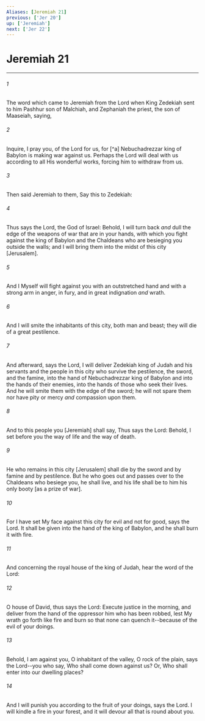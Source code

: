 ```yaml
---
Aliases: [Jeremiah 21]
previous: ['Jer 20']
up: ['Jeremiah']
next: ['Jer 22']
---
```

# Jeremiah 21

***














###### 1 






The word which came to Jeremiah from the Lord when King Zedekiah sent to him Pashhur son of Malchiah, and Zephaniah the priest, the son of Maaseiah, saying, 













###### 2 






Inquire, I pray you, of the Lord for us, for [^a] Nebuchadrezzar king of Babylon is making war against us. Perhaps the Lord will deal with us according to all His wonderful works, forcing him to withdraw from us. 













###### 3 






Then said Jeremiah to them, Say this to Zedekiah: 













###### 4 






Thus says the Lord, the God of Israel: Behold, I will turn back _and_ dull the edge of the weapons of war that are in your hands, with which you fight against the king of Babylon and the Chaldeans who are besieging you outside the walls; and I will bring them into the midst of this city [Jerusalem]. 













###### 5 






And I Myself will fight against you with an outstretched hand and with a strong arm in anger, in fury, and in great indignation _and_ wrath. 













###### 6 






And I will smite the inhabitants of this city, both man and beast; they will die of a great pestilence. 













###### 7 






And afterward, says the Lord, I will deliver Zedekiah king of Judah and his servants and the people in this city who survive the pestilence, the sword, and the famine, into the hand of Nebuchadrezzar king of Babylon and into the hands of their enemies, into the hands of those who seek their lives. And he will smite them with the edge of the sword; he will not spare them nor have pity or mercy _and_ compassion upon them. 













###### 8 






And to this people you [Jeremiah] shall say, Thus says the Lord: Behold, I set before you the way of life and the way of death. 













###### 9 






He who remains in this city [Jerusalem] shall die by the sword and by famine and by pestilence. But he who goes out and passes over to the Chaldeans who besiege you, he shall live, and his life shall be to him his only booty [as a prize of war]. 













###### 10 






For I have set My face against this city for evil and not for good, says the Lord. It shall be given into the hand of the king of Babylon, and he shall burn it with fire. 













###### 11 






And concerning the royal house of the king of Judah, hear the word of the Lord: 













###### 12 






O house of David, thus says the Lord: Execute justice in the morning, and deliver from the hand of the oppressor him who has been robbed, lest My wrath go forth like fire and burn so that none can quench it--because of the evil of your doings. 













###### 13 






Behold, I am against you, O inhabitant of the valley, O rock of the plain, says the Lord--you who say, Who shall come down against us? Or, Who shall enter into our dwelling places? 













###### 14 






And I will punish you according to the fruit of your doings, says the Lord. I will kindle a fire in your forest, and it will devour all that is round about you.
